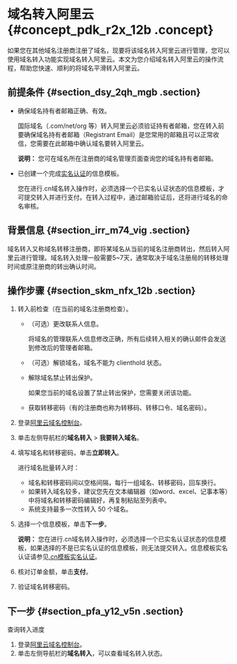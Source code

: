 # 域名转入阿里云 {#concept_pdk_r2x_12b .concept}

如果您在其他域名注册商注册了域名，现要将该域名转入阿里云进行管理，您可以使用域名转入功能实现域名转入阿里云。本文为您介绍域名转入阿里云的操作流程，帮助您快速、顺利的将域名平滑转入阿里云。

## 前提条件 {#section_dsy_2qh_mgb .section}

-   确保域名持有者邮箱正确、有效。

    国际域名（.com/net/org 等）转入阿里云必须验证持有者邮箱，您在转入前要确保域名持有者邮箱（Registrant Email）是您常用的邮箱且可以正常收信，您需要在此邮箱中确认域名要转入阿里云。

    **说明：** 您可在域名所在注册商的域名管理页面查询您的域名持有者邮箱。

-   已创建一个完成[实名认证](../../../../intl.zh-CN/域名实名认证/.cn域名实名认证.md#section_rdn_q41_ygb)的信息模板。

    您在进行.cn域名转入操作时，必须选择一个已实名认证状态的信息模板，才可提交转入并进行支付。在转入过程中，通过邮箱验证后，还将进行域名的命名审核。


## 背景信息 {#section_irr_m74_vig .section}

域名转入又称域名转移注册商，即将某域名从当前的域名注册商转出，然后转入阿里云进行管理。域名转入处理一般需要5~7天，通常取决于域名注册局的转移处理时间或原注册商的转出确认时间。

## 操作步骤 {#section_skm_nfx_12b .section}

1.  转入前检查（在当前的域名注册商检查）。
    -   （可选）更改联系人信息。

        将域名的管理联系人信息修改正确，所有后续转入相关的确认邮件会发送到修改后的管理者邮箱。

    -   （可选）解锁域名，域名不能为 clienthold 状态。
    -   解除域名禁止转出保护。

        如果您当前的域名设置了禁止转出保护，您需要关闭该功能。

    -   获取转移密码（有的注册商也称为转移码、转移口令、域名密码）。
2.  登录[阿里云域名控制台](https://dc.console.aliyun.com)。
3.  单击左侧导航栏的**域名转入** \> **我要转入域名**。
4.  填写域名和转移密码，单击**立即转入**。

    进行域名批量转入时：

    -   域名和转移密码间以空格间隔，每行一组域名、转移密码，回车换行。
    -   如果转入域名较多，建议您先在文本编辑器（如word、excel、记事本等）中将域名和转移密码编辑好，再复制粘贴至列表中。
    -   系统支持最多一次性转入 50 个域名。
5.  选择一个信息模板，单击**下一步**。

    **说明：** 您在进行.cn域名转入操作时，必须选择一个已实名认证状态的信息模板，如果选择的不是已实名认证的信息模板，则无法提交转入。信息模板实名认证请参见[.cn模板实名认证](../../../../intl.zh-CN/域名实名认证/.cn域名实名认证.md#section_rdn_q41_ygb)。

6.  核对订单金额，单击**支付**。
7.  验证域名转移密码。

## 下一步 {#section_pfa_y12_v5n .section}

查询转入进度

1.  登录[阿里云域名控制台](https://dc.console.aliyun.com)。
2.  单击左侧导航栏的**域名转入**，可以查看域名转入状态。


